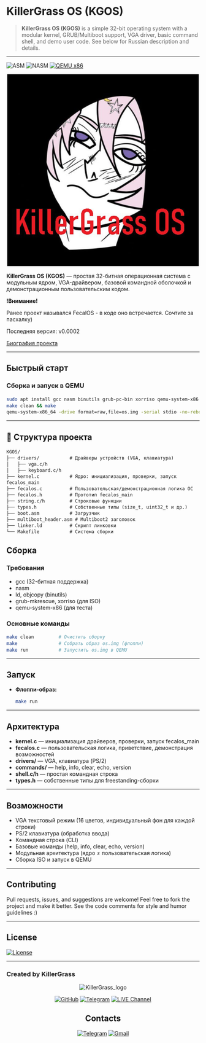 # KillerGrass OS (KGOS)

> **KillerGrass OS (KGOS)** is a simple 32-bit operating system with a modular kernel, GRUB/Multiboot support, VGA driver, basic command shell, and demo user code. See below for Russian description and details.

---

![ASM](https://img.shields.io/badge/Assembler-16_bit-007AAC?style=flat&logo=assemblyscript&logoColor=white)
![NASM](https://img.shields.io/badge/Assembler-NASM-007AAC?style=flat&logo=assemblyscript&logoColor=white)
[![QEMU x86](https://img.shields.io/badge/QEMU-x86-FF6600?style=flat)]()

<div align="center">
<img src="img/killergrass_os_logo.jpg" width="500" alt="KillerGrassOS_logo"/>
</div>

**KillerGrass OS (KGOS)** — простая 32-битная операционная система с модульным ядром, VGA-драйвером, базовой командной оболочкой и демонстрационным пользовательским кодом.

**!Внимание!**

Ранее проект назывался FecalOS - в коде оно встречается. Сочтите за пасхалку)

Последняя версия: v0.0002

[Биография проекта](BIO-FECALOS.md)

---

## Быстрый старт

### Сборка и запуск в QEMU

```bash
sudo apt install gcc nasm binutils grub-pc-bin xorriso qemu-system-x86
make clean && make
qemu-system-x86_64 -drive format=raw,file=os.img -serial stdio -no-reboot -no-shutdown
```

---

## 📁 Структура проекта

```
KGOS/
├── drivers/           # Драйверы устройств (VGA, клавиатура)
│   ├── vga.c/h
│   ├── keyboard.c/h
├── kernel.c           # Ядро: инициализация, проверки, запуск fecalos_main
├── fecalos.c          # Пользовательская/демонстрационная логика ОС
├── fecalos.h          # Прототип fecalos_main
├── string.c/h         # Строковые функции
├── types.h            # Собственные типы (size_t, uint32_t и др.)
├── boot.asm           # Загрузчик
├── multiboot_header.asm # Multiboot2 заголовок
├── linker.ld          # Скрипт линковки
└── Makefile           # Система сборки
```

## Сборка

### Требования

- gcc (32-битная поддержка)
- nasm
- ld, objcopy (binutils)
- grub-mkrescue, xorriso (для ISO)
- qemu-system-x86 (для теста)

### Основные команды

```bash
make clean         # Очистить сборку
make               # Собрать образ os.img (флоппи)
make run           # Запустить os.img в QEMU
```

---

## Запуск

- **Флоппи-образ:**
  ```bash
  make run
  ```

---

## Архитектура

- **kernel.c** — инициализация драйверов, проверки, запуск fecalos_main
- **fecalos.c** — пользовательская логика, приветствие, демонстрация возможностей
- **drivers/** — VGA, клавиатура (PS/2)
- **commands/** — help, info, clear, echo, version
- **shell.c/h** — простая командная строка
- **types.h** — собственные типы для freestanding-сборки

---

## Возможности

- VGA текстовый режим (16 цветов, индивидуальный фон для каждой строки)
- PS/2 клавиатура (обработка ввода)
- Командная строка (CLI)
- Базовые команды (help, info, clear, echo, version)
- Модульная архитектура (ядро ≠ пользовательская логика)
- Сборка ISO и запуск в QEMU

---

## Contributing

Pull requests, issues, and suggestions are welcome! Feel free to fork the project and make it better. See the code comments for style and humor guidelines :)

---

## License

[![License](https://img.shields.io/badge/License-GNU_GPL_v3.0-green)](LICENSE)

---

### Created by KillerGrass

<div align="center">
<img src="img/killergrass_logo.jpg" width="400" alt="KillerGrass_logo"/>

[![GitHub](https://img.shields.io/badge/-GitHub-181717?style=for-the-badge&logo=github&logoColor=white)](https://github.com/UbicaTravy)
[![Telegram](https://img.shields.io/badge/-Telegram-2CA5E0?style=for-the-badge&logo=telegram&logoColor=white)](https://t.me/killergrass_programms)
[![LIVE Channel](https://img.shields.io/badge/-LIVE%20Kanal-2CA5E0?style=for-the-badge&logo=telegram&logoColor=white)](https://t.me/kanal_kashkamalhika)
</div>

<div align="center">

## Contacts

[![Telegram](https://img.shields.io/badge/Telegram-2CA5E0?style=flat&logo=telegram&logoColor=white)](https://t.me/KillerGrassContactBot)
[![Gmail](https://img.shields.io/badge/Gmail-D14836?style=flat&logo=gmail&logoColor=white)](mailto:killergrasscontact@gmail.com)
</div>

